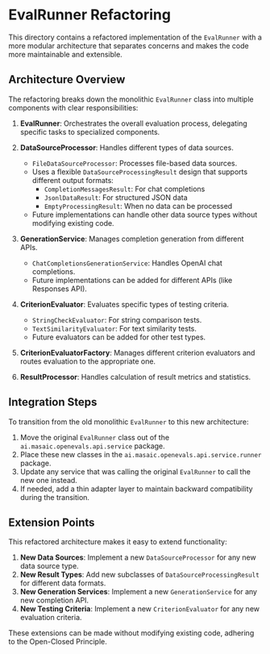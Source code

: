 # EvalRunner Refactoring

This directory contains a refactored implementation of the `EvalRunner` with a more modular architecture that separates concerns and makes the code more maintainable and extensible.

## Architecture Overview

The refactoring breaks down the monolithic `EvalRunner` class into multiple components with clear responsibilities:

1. **EvalRunner**: Orchestrates the overall evaluation process, delegating specific tasks to specialized components.

2. **DataSourceProcessor**: Handles different types of data sources.
   - `FileDataSourceProcessor`: Processes file-based data sources.
   - Uses a flexible `DataSourceProcessingResult` design that supports different output formats:
     - `CompletionMessagesResult`: For chat completions
     - `JsonlDataResult`: For structured JSON data
     - `EmptyProcessingResult`: When no data can be processed
   - Future implementations can handle other data source types without modifying existing code.

3. **GenerationService**: Manages completion generation from different APIs.
   - `ChatCompletionsGenerationService`: Handles OpenAI chat completions.
   - Future implementations can be added for different APIs (like Responses API).

4. **CriterionEvaluator**: Evaluates specific types of testing criteria.
   - `StringCheckEvaluator`: For string comparison tests.
   - `TextSimilarityEvaluator`: For text similarity tests.
   - Future evaluators can be added for other test types.

5. **CriterionEvaluatorFactory**: Manages different criterion evaluators and routes evaluation to the appropriate one.

6. **ResultProcessor**: Handles calculation of result metrics and statistics.

## Integration Steps

To transition from the old monolithic `EvalRunner` to this new architecture:

1. Move the original `EvalRunner` class out of the `ai.masaic.openevals.api.service` package.
2. Place these new classes in the `ai.masaic.openevals.api.service.runner` package.
3. Update any service that was calling the original `EvalRunner` to call the new one instead.
4. If needed, add a thin adapter layer to maintain backward compatibility during the transition.

## Extension Points

This refactored architecture makes it easy to extend functionality:

1. **New Data Sources**: Implement a new `DataSourceProcessor` for any new data source type.
2. **New Result Types**: Add new subclasses of `DataSourceProcessingResult` for different data formats.
3. **New Generation Services**: Implement a new `GenerationService` for any new completion API.
4. **New Testing Criteria**: Implement a new `CriterionEvaluator` for any new evaluation criteria.

These extensions can be made without modifying existing code, adhering to the Open-Closed Principle. 